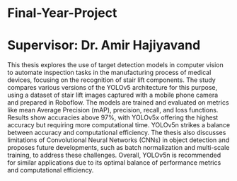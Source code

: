 # Final-Year-Project
# Supervisor: Dr. Amir Hajiyavand

This thesis explores the use of target detection models in computer vision to automate inspection tasks in the manufacturing process of medical devices, focusing on the recognition of stair lift components. The study compares various versions of the YOLOv5 architecture for this purpose, using a dataset of stair lift images captured with a mobile phone camera and prepared in Roboflow. The models are trained and evaluated on metrics like mean Average Precision (mAP), precision, recall, and loss functions. Results show accuracies above 97%, with YOLOv5x offering the highest accuracy but requiring more computational time. YOLOv5n strikes a balance between accuracy and computational efficiency. The thesis also discusses limitations of Convolutional Neural Networks (CNNs) in object detection and proposes future developments, such as batch normalization and multi-scale training, to address these challenges. Overall, YOLOv5n is recommended for similar applications due to its optimal balance of performance metrics and computational efficiency.
